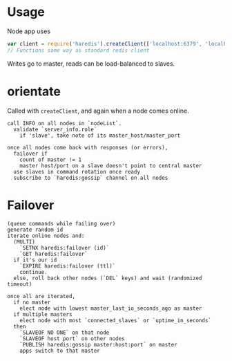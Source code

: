 Usage
=====

Node app uses

```javascript
var client = require('haredis').createClient(['localhost:6379', 'localhost:6380', 'localhost:6381'], options);
// Functions same way as standard redis client
```

Writes go to master, reads can be load-balanced to slaves.

orientate
=========

Called with `createClient`, and again when a node comes online.

```
call INFO on all nodes in `nodeList`.
  validate `server_info.role`
    if 'slave', take note of its master_host/master_port

once all nodes come back with responses (or errors),
  failover if
    count of master != 1
    master host/port on a slave doesn't point to central master
  use slaves in command rotation once ready
  subscribe to `haredis:gossip` channel on all nodes
```

Failover
========

```
(queue commands while failing over)
generate random id
iterate online nodes and:
  (MULTI)
    `SETNX haredis:failover (id)`
    `GET haredis:failover`
  if it's our id
    `EXPIRE haredis:failover (ttl)`
    continue.
  else, roll back other nodes (`DEL` keys) and wait (randomized timeout)

once all are iterated,
  if no master
    elect node with lowest master_last_io_seconds_ago as master
  if multiple masters
    elect node with most `connected_slaves` or `uptime_in_seconds`
  then
    `SLAVEOF NO ONE` on that node
    `SLAVEOF host port` on other nodes
    `PUBLISH haredis:gossip master:host:port` on master
    apps switch to that master

```